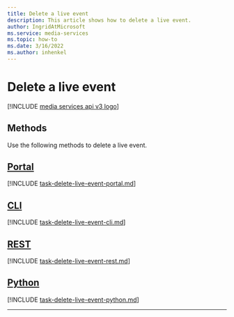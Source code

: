 ```yaml
---
title: Delete a live event
description: This article shows how to delete a live event.
author: IngridAtMicrosoft
ms.service: media-services
ms.topic: how-to
ms.date: 3/16/2022
ms.author: inhenkel
---
```


# Delete a live event

[!INCLUDE [media services api v3 logo](./includes/v3-hr.md)]

## Methods

Use the following methods to delete a live event.

## [Portal](#tab/portal/)

[!INCLUDE [task-delete-live-event-portal.md](./includes/task-delete-live-event-portal.md)]

## [CLI](#tab/cli/)

[!INCLUDE [task-delete-live-event-cli.md](./includes/task-delete-live-event-cli.md)]

## [REST](#tab/rest/)

[!INCLUDE [task-delete-live-event-rest.md](./includes/task-delete-live-event-rest.md)]

## [Python](#tab/python/)

[!INCLUDE [task-delete-live-event-python.md](./includes/task-delete-live-event-python.md)]

---
